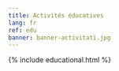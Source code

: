 ```yaml
---
title: Activités éducatives
lang: fr
ref: edu
banner: banner-activitati.jpg
---
```


{% include educational.html %}
